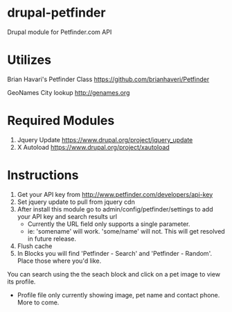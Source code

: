 # drupal-petfinder
Drupal module for Petfinder.com API

# Utilizes 
Brian Havari's Petfinder Class https://github.com/brianhaveri/Petfinder

GeoNames City lookup http://genames.org

# Required Modules
1. Jquery Update https://www.drupal.org/project/jquery_update
2. X Autoload https://www.drupal.org/project/xautoload

# Instructions
1. Get your API key from http://www.petfinder.com/developers/api-key
2. Set jquery update to pull from jquery cdn
3. After install this module go to admin/config/petfinder/settings to add your API key and search results url
	- Currently the URL field only supports a single parameter. 
	- ie: 'somename' will work. 'some/name' will not. This will get resolved in future release.
4. Flush cache
5. In Blocks you will find 'Petfinder - Search' and 'Petfinder - Random'. Place those where you'd like.

You can search using the the seach block and click on a pet image to view its profile. 
* Profile file only currently showing image, pet name and contact phone. More to come.
